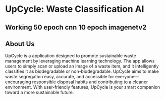 # UpCycle: Waste Classification AI

## Working 50 epoch cnn 10 epoch imagenetv2

## About Us
UpCycle is a application designed to promote sustainable waste management by leveraging machine learning technology. 
The app allows users to simply scan or upload an image of a waste item, and it intelligently classifies it as biodegradable or non-biodegradable. 
UpCycle aims to make waste segregation easy, accurate, and accessible for everyone—encouraging responsible disposal habits and contributing to a cleaner environment. With user-friendly features, 
UpCycle is your smart companion toward a more sustainable future.
